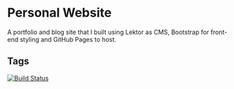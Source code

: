 # Personal Website
A portfolio and blog site that I built using Lektor as CMS, Bootstrap for 
front-end styling and GitHub Pages to host.

## Tags

[![Build Status](https://travis-ci.org/salekinsirajus/personal_site.png?branch=master)](https://travis-ci.org/salekinsirajus/personal_site)
